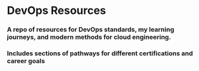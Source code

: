# DevOps Resources

### 
<h3> A repo of resources for DevOps standards, my learning journeys, and modern methods for cloud engineering. </h3>
<h3> Includes sections of pathways for different certifications and career goals </h3>
